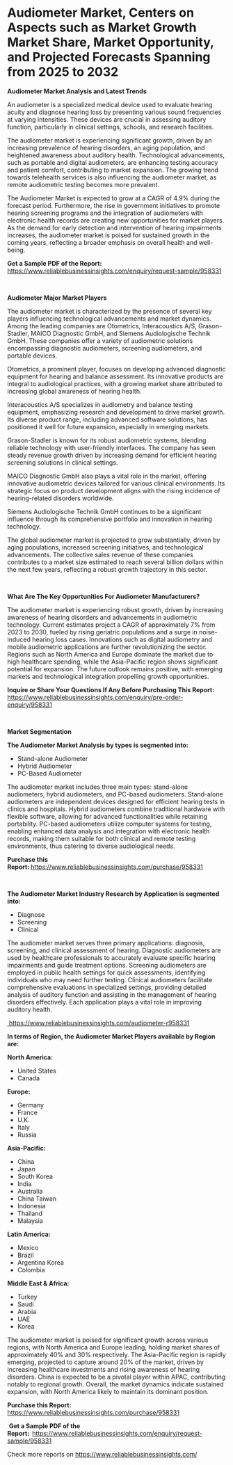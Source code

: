 <p><h1>Audiometer Market, Centers on Aspects such as Market Growth Market Share, Market Opportunity, and Projected Forecasts Spanning from 2025 to 2032</h1></p><p><strong>Audiometer Market Analysis and Latest Trends</strong></p>
<p><p>An audiometer is a specialized medical device used to evaluate hearing acuity and diagnose hearing loss by presenting various sound frequencies at varying intensities. These devices are crucial in assessing auditory function, particularly in clinical settings, schools, and research facilities. </p><p>The audiometer market is experiencing significant growth, driven by an increasing prevalence of hearing disorders, an aging population, and heightened awareness about auditory health. Technological advancements, such as portable and digital audiometers, are enhancing testing accuracy and patient comfort, contributing to market expansion. The growing trend towards telehealth services is also influencing the audiometer market, as remote audiometric testing becomes more prevalent. </p><p>The Audiometer Market is expected to grow at a CAGR of 4.9% during the forecast period. Furthermore, the rise in government initiatives to promote hearing screening programs and the integration of audiometers with electronic health records are creating new opportunities for market players. As the demand for early detection and intervention of hearing impairments increases, the audiometer market is poised for sustained growth in the coming years, reflecting a broader emphasis on overall health and well-being.</p></p>
<p><strong>Get a Sample PDF of the Report:&nbsp;</strong> <a href="https://www.reliablebusinessinsights.com/enquiry/request-sample/958331?utm_campaign=2526&utm_medium=2&utm_source=Github&utm_content=ia&utm_term=23022025&utm_id=audiometer">https://www.reliablebusinessinsights.com/enquiry/request-sample/958331</a></p>
<p>&nbsp;</p>
<p><strong>Audiometer Major Market Players</strong></p>
<p><p>The audiometer market is characterized by the presence of several key players influencing technological advancements and market dynamics. Among the leading companies are Otometrics, Interacoustics A/S, Grason-Stadler, MAICO Diagnostic GmbH, and Siemens Audiologische Technik GmbH. These companies offer a variety of audiometric solutions encompassing diagnostic audiometers, screening audiometers, and portable devices.</p><p>Otometrics, a prominent player, focuses on developing advanced diagnostic equipment for hearing and balance assessment. Its innovative products are integral to audiological practices, with a growing market share attributed to increasing global awareness of hearing health.</p><p>Interacoustics A/S specializes in audiometry and balance testing equipment, emphasizing research and development to drive market growth. Its diverse product range, including advanced software solutions, has positioned it well for future expansion, especially in emerging markets.</p><p>Grason-Stadler is known for its robust audiometric systems, blending reliable technology with user-friendly interfaces. The company has seen steady revenue growth driven by increasing demand for efficient hearing screening solutions in clinical settings.</p><p>MAICO Diagnostic GmbH also plays a vital role in the market, offering innovative audiometric devices tailored for various clinical environments. Its strategic focus on product development aligns with the rising incidence of hearing-related disorders worldwide.</p><p>Siemens Audiologische Technik GmbH continues to be a significant influence through its comprehensive portfolio and innovation in hearing technology.</p><p>The global audiometer market is projected to grow substantially, driven by aging populations, increased screening initiatives, and technological advancements. The collective sales revenue of these companies contributes to a market size estimated to reach several billion dollars within the next few years, reflecting a robust growth trajectory in this sector.</p></p>
<p>&nbsp;</p>
<p><strong>What Are The Key Opportunities For Audiometer Manufacturers?</strong></p>
<p><p>The audiometer market is experiencing robust growth, driven by increasing awareness of hearing disorders and advancements in audiometric technology. Current estimates project a CAGR of approximately 7% from 2023 to 2030, fueled by rising geriatric populations and a surge in noise-induced hearing loss cases. Innovations such as digital audiometry and mobile audiometric applications are further revolutionizing the sector. Regions such as North America and Europe dominate the market due to high healthcare spending, while the Asia-Pacific region shows significant potential for expansion. The future outlook remains positive, with emerging markets and technological integration propelling growth opportunities.</p></p>
<p><strong>Inquire or Share Your Questions If Any Before Purchasing This Report:</strong> <a href="https://www.reliablebusinessinsights.com/enquiry/pre-order-enquiry/958331?utm_campaign=2526&utm_medium=2&utm_source=Github&utm_content=ia&utm_term=23022025&utm_id=audiometer">https://www.reliablebusinessinsights.com/enquiry/pre-order-enquiry/958331</a></p>
<p>&nbsp;</p>
<p><strong>Market Segmentation</strong></p>
<p><strong>The Audiometer Market Analysis by types is segmented into:</strong></p>
<p><ul><li>Stand-alone Audiometer</li><li>Hybrid Audiometer</li><li>PC-Based Audiometer</li></ul></p>
<p><p>The audiometer market includes three main types: stand-alone audiometers, hybrid audiometers, and PC-based audiometers. Stand-alone audiometers are independent devices designed for efficient hearing tests in clinics and hospitals. Hybrid audiometers combine traditional hardware with flexible software, allowing for advanced functionalities while retaining portability. PC-based audiometers utilize computer systems for testing, enabling enhanced data analysis and integration with electronic health records, making them suitable for both clinical and remote testing environments, thus catering to diverse audiological needs.</p></p>
<p><strong>Purchase this Report:&nbsp;</strong><a href="https://www.reliablebusinessinsights.com/purchase/958331?utm_campaign=2526&utm_medium=2&utm_source=Github&utm_content=ia&utm_term=23022025&utm_id=audiometer">https://www.reliablebusinessinsights.com/purchase/958331</a></p>
<p>&nbsp;</p>
<p><strong>The Audiometer Market Industry Research by Application is segmented into:</strong></p>
<p><ul><li>Diagnose</li><li>Screening</li><li>Clinical</li></ul></p>
<p><p>The audiometer market serves three primary applications: diagnosis, screening, and clinical assessment of hearing. Diagnostic audiometers are used by healthcare professionals to accurately evaluate specific hearing impairments and guide treatment options. Screening audiometers are employed in public health settings for quick assessments, identifying individuals who may need further testing. Clinical audiometers facilitate comprehensive evaluations in specialized settings, providing detailed analysis of auditory function and assisting in the management of hearing disorders effectively. Each application plays a vital role in improving auditory health.</p></p>
<p><a href="https://www.reliablebusinessinsights.com/audiometer-r958331?utm_campaign=2526&utm_medium=2&utm_source=Github&utm_content=ia&utm_term=23022025&utm_id=audiometer">&nbsp;https://www.reliablebusinessinsights.com/audiometer-r958331</a></p>
<p><strong>In terms of Region, the Audiometer Market Players available by Region are:</strong></p>
<p>
    <p> <strong> North America: </strong>
        <ul>
            <li>United States</li>
            <li>Canada</li>
        </ul>
        </p> 
    <p> <strong> Europe: </strong>
        <ul>
            <li>Germany</li>
            <li>France</li>
            <li>U.K.</li>
            <li>Italy</li>
            <li>Russia</li>
        </ul>
        </p> 
    <p> <strong> Asia-Pacific: </strong>
        <ul>
            <li>China</li>
            <li>Japan</li>
            <li>South Korea</li>
            <li>India</li>
            <li>Australia</li>
            <li>China Taiwan</li>
            <li>Indonesia</li>
            <li>Thailand</li>
            <li>Malaysia</li>
        </ul>
        </p> 
    <p> <strong> Latin America: </strong>
        <ul>
            <li>Mexico</li>
            <li>Brazil</li>
            <li>Argentina Korea</li>
            <li>Colombia</li>
        </ul>
        </p> 
    <p> <strong> Middle East & Africa: </strong>
        <ul>
            <li>Turkey</li>
            <li>Saudi</li>
            <li>Arabia</li>
            <li>UAE</li>
            <li>Korea</li>
        </ul>
    </p>
    </p>
<p><p>The audiometer market is poised for significant growth across various regions, with North America and Europe leading, holding market shares of approximately 40% and 30% respectively. The Asia-Pacific region is rapidly emerging, projected to capture around 20% of the market, driven by increasing healthcare investments and rising awareness of hearing disorders. China is expected to be a pivotal player within APAC, contributing notably to regional growth. Overall, the market dynamics indicate sustained expansion, with North America likely to maintain its dominant position.</p></p>
<p><strong>Purchase this Report: </strong><a href="https://www.reliablebusinessinsights.com/purchase/958331?utm_campaign=2526&utm_medium=2&utm_source=Github&utm_content=ia&utm_term=23022025&utm_id=audiometer">https://www.reliablebusinessinsights.com/purchase/958331</a></p>
<p>&nbsp;<strong>Get a Sample PDF of the Report:&nbsp;&nbsp;</strong><a href="https://www.reliablebusinessinsights.com/enquiry/request-sample/958331?utm_campaign=2526&utm_medium=2&utm_source=Github&utm_content=ia&utm_term=23022025&utm_id=audiometer">https://www.reliablebusinessinsights.com/enquiry/request-sample/958331</a></p>
<p><strong></strong></p>
<p>Check more reports on <a href="https://www.reliablebusinessinsights.com/?utm_campaign=2526&utm_medium=2&utm_source=Github&utm_content=ia&utm_term=23022025&utm_id=audiometer">https://www.reliablebusinessinsights.com/</a></p>
